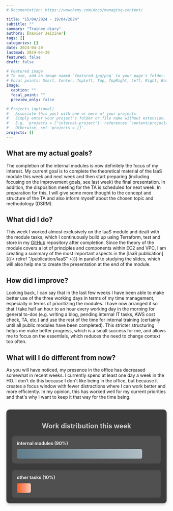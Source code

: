 ```yaml
---
# Documentation: https://wowchemy.com/docs/managing-content/

title: "15/04/2024 - 19/04/2024"
subtitle: ""
summary: "Trainee diary"
authors: [Xavier Jeiziner]
tags: []
categories: []
date: 2024-04-20
lastmod: 2024-04-20
featured: false
draft: false

# Featured image
# To use, add an image named `featured.jpg/png` to your page's folder.
# Focal points: Smart, Center, TopLeft, Top, TopRight, Left, Right, BottomLeft, Bottom, BottomRight.
image:
  caption: ""
  focal_point: ""
  preview_only: false

# Projects (optional).
#   Associate this post with one or more of your projects.
#   Simply enter your project's folder or file name without extension.
#   E.g. `projects = ["internal-project"]` references `content/project/deep-learning/index.md`.
#   Otherwise, set `projects = []`.
projects: []
---
```


## What are my actual goals?

The completion of the internal modules is now definitely the focus of my interest. My current goal is to complete the theoretical material of the IaaS module this week and next week and then start preparing (including focusing on the improvement goals, see last week) the final presentation. In addition, the disposition meeting for the TA is scheduled for next week. In preparation for this, I will give some more thought to the concept and structure of the TA and also inform myself about the chosen topic and methodology (DSRM).

## What did I do?

This week I worked almost exclusively on the IaaS module and dealt with the module tasks, which I continuously build up using Terraform, test and store in my [GitHub](https://github.com/JEX-98/aws/tree/main/Iaas) repository after completion. Since the theory of the module covers a lot of principles and components within EC2 and VPC, I am creating a summary of the most important aspects in the [IaaS publication]({{< relref "/publication/IaaS" >}}) in parallel to studying the slides, which will also help me to create the presentation at the end of the module.

## How did I improve?

Looking back, I can say that in the last few weeks I have been able to make better use of the three working days in terms of my time management, especially in terms of prioritizing the modules. I have now arranged it so that I take half an hour to an hour every working day in the morning for general to-dos (e.g. writing a blog, pending internal IT tasks, AWS cost check, TA, etc.) and use the rest of the time for internal training (certainly until all public modules have been completed). This stricter structuring helps me make better progress, which is a small success for me, and allows me to focus on the essentials, which reduces the need to change context too often.

## What will I do different from now?

As you will have noticed, my presence in the office has decreased somewhat in recent weeks. I currently spend at least one day a week in the HO. I don't do this because I don't like being in the office, but because it creates a focus window with fewer distractions where I can work better and more efficiently. In my opinion, this has worked well for my current priorities and that's why I want to keep it that way for the time being.

<br>
<div style="padding: 18px; padding-top: 10px; color: #eee; background-color: #3c3c3c; border-radius: 10px; box-shadow: 0 4px 8px rgba(0,0,0,0.2);">
  <h2 style="text-align: center; color: #ccc;">Work distribution this week</h2>
  <div style="background-color: #505050; padding: 15px; margin-bottom: 20px; border-radius: 8px; color: #eee; box-shadow: inset 0 2px 4px rgba(0,0,0,0.1);">
    <strong>internal modules (90%)</strong>
    <div style="width: 90%; height: 30px; background: linear-gradient(to right, #607D8B 0%, #B0BEC5 100%); border-radius: 5px; margin-top: 10px;"></div>
  </div>
  <div style="background-color: #505050; padding: 15px; border-radius: 8px; color: #eee; box-shadow: inset 0 2px 4px rgba(0,0,0,0.1);">
    <strong>other tasks (10%)</strong>
    <div style="width: 10%; height: 30px; background: linear-gradient(to right, #FF5722 0%, #FFCCBC 100%); border-radius: 5px; margin-top: 10px;"></div>
  </div>
</div>

